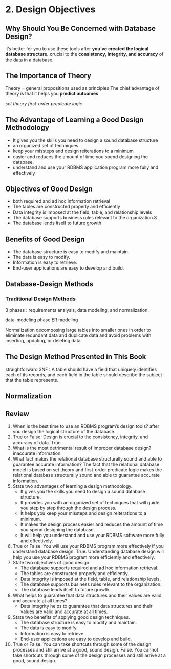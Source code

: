 # 2. Design Objectives

## Why Should You Be Concerned with Database Design?

it’s better for you to use these tools after **you’ve created the logical database structure.**
crucial to the **consistency, integrity, and accuracy** of the data in a database.

## The Importance of Theory

Theory = general propositions used as principles
The chief advantage of theory is that it helps you **predict outcomes**

*set theory*
*first-order predicate logic*

## The Advantage of Learning a Good Design Methodology

- It gives you the skills you need to design a sound database structure
- an organized set of techniques
- keep your missteps and design reiterations to a minimum
- easier and reduces the amount of time you spend designing the database.
- understand and use your RDBMS application program more fully and effectively

## Objectives of Good Design

- both required and ad hoc information retrieval
- The tables are constructed properly and efficiently
- Data integrity is imposed at the field, table, and relationship levels
- The database supports business rules relevant to the organization.S
- The database lends itself to future growth.

## Benefits of Good Design

- The database structure is easy to modify and maintain.
- The data is easy to modify.
- Information is easy to retrieve.
- End-user applications are easy to develop and build.

## Database-Design Methods

### Traditional Design Methods

3 phases : requirements analysis, data modeling, and normalization.

data-modeling phase
ER modeling

Normalization
decomposing large tables into smaller ones in order to eliminate redundant data and duplicate data and avoid problems with inserting, updating, or deleting data.

## The Design Method Presented in This Book

straightforward 
3NF : A table should have a field that uniquely identifies each of its records, and each field in the table should describe the subject that the table represents.

## Normalization

## Review

1. When is the best time to use an RDBMS program’s design tools?
    after you design the logical structure of the database.
2. True or False: Design is crucial to the consistency, integrity, and accuracy of data.
    True
3. What is the most detrimental result of improper database design?
    inaccurate information.
4. What fact makes the relational database structurally sound and able to guarantee accurate information?
    The fact that the relational database model is based on set theory and first-order predicate logic makes the relational database structurally sound and able to guarantee accurate information.
5. State two advantages of learning a design methodology.
    - It gives you the skills you need to design a sound database structure.
    - It provides you with an organized set of techniques that will guide you step by step through the design process.
    - It helps you keep your missteps and design reiterations to a minimum.
    - It makes the design process easier and reduces the amount of time you spend designing the database.
    - It will help you understand and use your RDBMS software more fully and effectively.
6. True or False: You will use your RDBMS program more effectively if you understand database design.
    True. Understanding database design will help you use your RDBMS program more efficiently and effectively.
7. State two objectives of good design.
    - The database supports required and ad hoc information retrieval.
    - The tables are constructed properly and efficiently.
    - Data integrity is imposed at the field, table, and relationship levels.
    - The database supports business rules relevant to the organization.
    - The database lends itself to future growth.
8. What helps to guarantee that data structures and their values are valid and accurate at all times?
    - Data integrity helps to guarantee that data structures and their values are valid and accurate at all times.
9. State two benefits of applying good design techniques.
    - The database structure is easy to modify and maintain.
    - The data is easy to modify.
    - Information is easy to retrieve.
    - End-user applications are easy to develop and build.
10. True or False: You can take shortcuts through some of the design processes and still arrive at a good, sound design.
    False. You cannot take shortcuts through some of the design processes and still arrive at a good, sound design.
